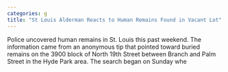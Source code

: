 ```yaml
---
categories: g
title: "St Louis Alderman Reacts to Human Remains Found in Vacant Lot"
---
```


      
      

      
         
   Police uncovered human remains in St. Louis this past weekend. The information came from an anonymous tip that pointed toward buried remains on the 3900 block of North 19th Street between Branch and Palm Street in the Hyde Park area. The search began on Sunday whe